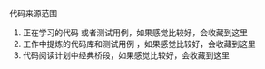 
代码来源范围
1. 正在学习的代码 或者测试用例，如果感觉比较好，会收藏到这里
2. 工作中提炼的代码库和测试用例 ，如果感觉比较好，会收藏到这里
3. 代码阅读计划中经典桥段，如果感觉比较好，会收藏到这里



